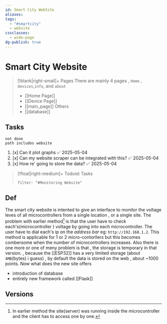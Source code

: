 ```yaml
---
id: Smart City WebSite
aliases: 
tags:
  - "#smartcity"
  - website
cssclasses:
  - wide-page
dg-publish: true
---
```

# Smart City Website
>[!blank|right-small]+ Pages 
>There are mainly 4 pages , `Home` , `devices`,`info`, and `about`
>- [[Home Page]]
>- [[Device Page]]
>- [[main_page]]
>Others
>- [[database]]

## Tasks 
```tasks
not done 
path includes website
```
1. [x] Can it plot graphs ✅ 2025-05-04
2. [x] Can my website scraper can be integrated with this? ✅ 2025-05-04
3. [x] How re' going to store the data? ✅ 2025-05-04

>[!float|right-medium]+ Todoist Tasks 
>```todoist 
>filter: "#Monitoring Website"
>```


## Def
The smart city website is intented to give an interface to monitor the voltage leves of all microcontrollers from a single location , or a single site. The problem with earlier method[^1] is that the user have to check each's(microcontroller ) voltage by going into each microcontroller. The user have to dial each's ip on the *address bar* eg: `http://192.168.1.2`. This method is applicable for 1 or 2 micro-contorllers  but this becomes combersome when the number of microcontrollers increases. Also there is one more or one of meny problem is that , the storage is temporary in that version. , because the [[ESP32]] has a very limited storage (about `4MB`(bytes)  i guess) , by default the data is stored on the web , about ~1000 points. Now what does the new site offers
- introduction of database 
- entirely new framework called [[Flask]] 
## Versions





[^1]: In earlier method the site(server) was running inside the microcontroller and the client has to access one by one.  